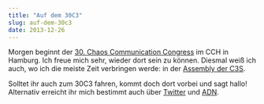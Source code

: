 ```yaml
---
title: "Auf dem 30C3"
slug: auf-dem-30c3
date: 2013-12-26
---
```


<p>Morgen beginnt der <a href="https://events.ccc.de/congress/2013/wiki/Main_Page">30. Chaos Communication Congress</a> im CCH in Hamburg. Ich freue mich sehr, wieder dort sein zu können. Diesmal weiß ich auch, wo ich die meiste Zeit verbringen werde: in der <a href="https://www.c3s.cc/die-c3s-auf-dem-30c3/">Assembly der C3S</a>.

Solltet ihr auch zum 30C3 fahren, kommt doch dort vorbei und sagt hallo! Alternativ erreicht ihr mich bestimmt auch über <a href="https://twitter.com/flowfxx">Twitter</a> und <a href="https://alpha.app.net/flowfx">ADN</a>.</p>
